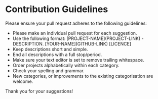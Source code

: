 # Contribution Guidelines
Please ensure your pull request adheres to the following guidelines:

* Please make an individual pull request for each suggestion.
* Use the following format: \[PROJECT-NAME\]\(PROJECT-LINK\) - DESCRIPTION. \[YOUR-NAME\]\(GITHUB-LINK\) [LICENCE] 
* Keep descriptions short and simple.
* End all descriptions with a full stop/period.
* Make sure your text editor is set to remove trailing whitespace.
* Order projects alphabetically within each category.
* Check your spelling and grammar.
* New categories, or improvements to the existing categorisation are welcome.

Thank you for your suggestions!

